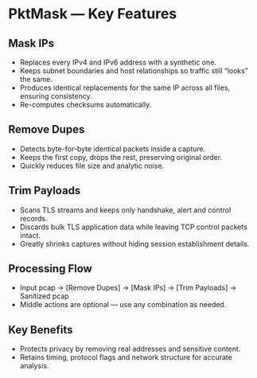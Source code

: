 # PktMask — Key Features

## Mask IPs
   - Replaces every IPv4 and IPv6 address with a synthetic one.
   - Keeps subnet boundaries and host relationships so traffic still “looks” the same.
   - Produces identical replacements for the same IP across all files, ensuring consistency.
   - Re-computes checksums automatically.

## Remove Dupes
   - Detects byte-for-byte identical packets inside a capture.
   - Keeps the first copy, drops the rest, preserving original order.
   - Quickly reduces file size and analytic noise.

## Trim Payloads
   - Scans TLS streams and keeps only handshake, alert and control records.
   - Discards bulk TLS application data while leaving TCP control packets intact.
   - Greatly shrinks captures without hiding session establishment details.

## Processing Flow
   - Input pcap → [Remove Dupes] → [Mask IPs] → [Trim Payloads] → Sanitized pcap
   - Middle actions are optional — use any combination as needed.

## Key Benefits
   - Protects privacy by removing real addresses and sensitive content.
   - Retains timing, protocol flags and network structure for accurate analysis.